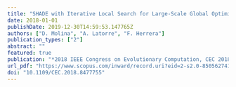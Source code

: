 ```yaml
---
title: "SHADE with Iterative Local Search for Large-Scale Global Optimization"
date: 2018-01-01
publishDate: 2019-12-30T14:59:53.147765Z
authors: ["D. Molina", "A. Latorre", "F. Herrera"]
publication_types: ["2"]
abstract: ""
featured: true
publication: "*2018 IEEE Congress on Evolutionary Computation, CEC 2018 - Proceedings*"
url_pdf: "https://www.scopus.com/inward/record.uri?eid=2-s2.0-85056274128&doi=10.1109%2fCEC.2018.8477755&partnerID=40&md5=99e12fd5489e36d2541ac4c8dc5c5d83"
doi: "10.1109/CEC.2018.8477755"
---
```



